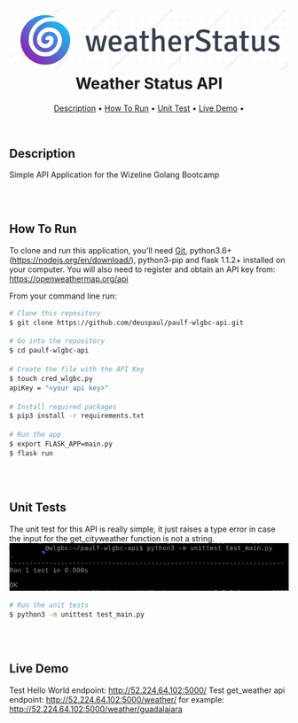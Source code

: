 <h1 align="center">
  <br>
 <img src="https://github.com/deuspaul/paulf-wlgbc-api/blob/main/media/weatherStatusAPIlogo.PNG" alt="WeatherStatus API">
  <br>
  Weather Status API
  <br>
</h1>

<p align="center">
  <a href="#description">Description</a> •
  <a href="#how-to-run">How To Run</a> •
  <a href="#unit-tests">Unit Test</a> •
  <a href="#live-demo">Live Demo</a> •
</p>
  <br>


## Description
Simple API Application for the Wizeline Golang Bootcamp



  <br><br>
## How To Run<br>

To clone and run this application, you'll need [Git](https://git-scm.com), python3.6+(https://nodejs.org/en/download/), python3-pip and flask 1.1.2+ installed on your computer. You will also need to register and obtain an API key from: https://openweathermap.org/api

From your command line run:

```bash
# Clone this repository
$ git clone https://github.com/deuspaul/paulf-wlgbc-api.git

# Go into the repository
$ cd paulf-wlgbc-api

# Create the file with the API Key
$ touch cred_wlgbc.py
apiKey = "<your api key>"

# Install required packages
$ pip3 install -r requirements.txt 

# Run the app
$ export FLASK_APP=main.py
$ flask run
```


  <br><br>
## Unit Tests<br>
The unit test for this API is really simple, it just raises a type error in case the input for the get_cityweather function is not a string.
<img src="https://github.com/deuspaul/paulf-wlgbc-api/blob/main/media/UnitTest.PNG" alt="UnitTest">


```bash
# Run the unit tests
$ python3 -m unittest test_main.py
```

  <br><br>
## Live Demo<br>
Test Hello World endpoint: http://52.224.64.102:5000/
Test get_weather api endpoint: http://52.224.64.102:5000/weather/<city name> for example: http://52.224.64.102:5000/weather/guadalajara
